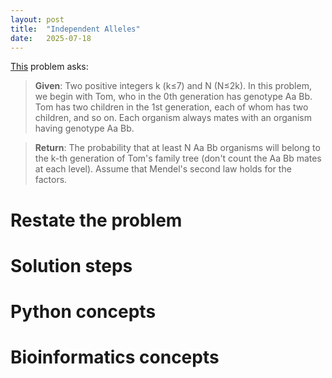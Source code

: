 ```yaml
---
layout: post
title:  "Independent Alleles"
date:   2025-07-18
---
```


[This](https://rosalind.info/problems/lia/) problem asks:

> **Given**: Two positive integers k (k≤7) and N (N≤2k). In this problem, we begin with Tom, who in the 0th generation has genotype Aa Bb. Tom has two children in the 1st generation, each of whom has two children, and so on. Each organism always mates with an organism having genotype Aa Bb.

> **Return**: The probability that at least N Aa Bb organisms will belong to the k-th generation of Tom's family tree (don't count the Aa Bb mates at each level). Assume that Mendel's second law holds for the factors.
 
<!--break-->

# Restate the problem


# Solution steps


# Python concepts

# Bioinformatics concepts


